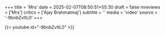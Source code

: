 +++
title = 'Mrs'
date = 2025-02-07T08:50:51+05:30
draft = false
mreviews = ['Mrs']
critics = ['Ajay Brahmatmaj']
subtitle = ''
media = 'video'
source = '-9bnbZvltL0'
+++

{{< youtube id="-9bnbZvltL0" >}}
